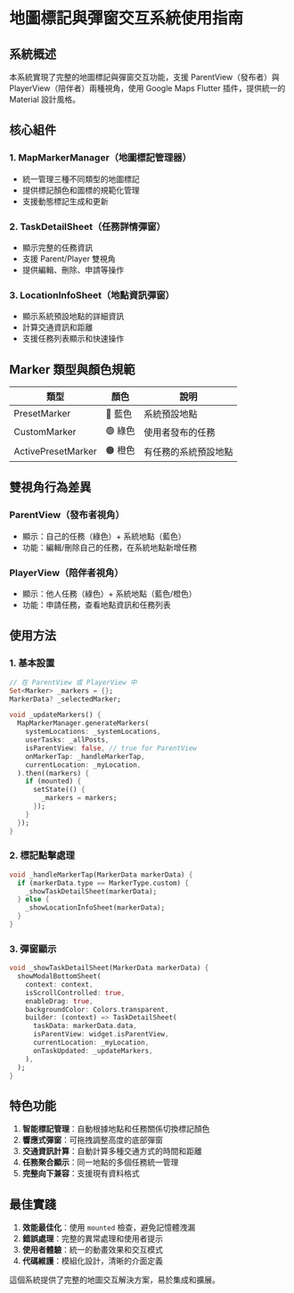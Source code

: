 # 地圖標記與彈窗交互系統使用指南

## 系統概述

本系統實現了完整的地圖標記與彈窗交互功能，支援 ParentView（發布者）與 PlayerView（陪伴者）兩種視角，使用 Google Maps Flutter 插件，提供統一的 Material 設計風格。

## 核心組件

### 1. MapMarkerManager（地圖標記管理器）

- 統一管理三種不同類型的地圖標記
- 提供標記顏色和圖標的規範化管理
- 支援動態標記生成和更新

### 2. TaskDetailSheet（任務詳情彈窗）

- 顯示完整的任務資訊
- 支援 Parent/Player 雙視角
- 提供編輯、刪除、申請等操作

### 3. LocationInfoSheet（地點資訊彈窗）

- 顯示系統預設地點的詳細資訊
- 計算交通資訊和距離
- 支援任務列表顯示和快速操作

## Marker 類型與顏色規範

| 類型               | 顏色    | 說明                 |
| ------------------ | ------- | -------------------- |
| PresetMarker       | 🔵 藍色 | 系統預設地點         |
| CustomMarker       | 🟢 綠色 | 使用者發布的任務     |
| ActivePresetMarker | 🟠 橙色 | 有任務的系統預設地點 |

## 雙視角行為差異

### ParentView（發布者視角）

- 顯示：自己的任務（綠色）+ 系統地點（藍色）
- 功能：編輯/刪除自己的任務，在系統地點新增任務

### PlayerView（陪伴者視角）

- 顯示：他人任務（綠色）+ 系統地點（藍色/橙色）
- 功能：申請任務，查看地點資訊和任務列表

## 使用方法

### 1. 基本設置

```dart
// 在 ParentView 或 PlayerView 中
Set<Marker> _markers = {};
MarkerData? _selectedMarker;

void _updateMarkers() {
  MapMarkerManager.generateMarkers(
    systemLocations: _systemLocations,
    userTasks: _allPosts,
    isParentView: false, // true for ParentView
    onMarkerTap: _handleMarkerTap,
    currentLocation: _myLocation,
  ).then((markers) {
    if (mounted) {
      setState(() {
        _markers = markers;
      });
    }
  });
}
```

### 2. 標記點擊處理

```dart
void _handleMarkerTap(MarkerData markerData) {
  if (markerData.type == MarkerType.custom) {
    _showTaskDetailSheet(markerData);
  } else {
    _showLocationInfoSheet(markerData);
  }
}
```

### 3. 彈窗顯示

```dart
void _showTaskDetailSheet(MarkerData markerData) {
  showModalBottomSheet(
    context: context,
    isScrollControlled: true,
    enableDrag: true,
    backgroundColor: Colors.transparent,
    builder: (context) => TaskDetailSheet(
      taskData: markerData.data,
      isParentView: widget.isParentView,
      currentLocation: _myLocation,
      onTaskUpdated: _updateMarkers,
    ),
  );
}
```

## 特色功能

1. **智能標記管理**：自動根據地點和任務關係切換標記顏色
2. **響應式彈窗**：可拖拽調整高度的底部彈窗
3. **交通資訊計算**：自動計算多種交通方式的時間和距離
4. **任務聚合顯示**：同一地點的多個任務統一管理
5. **完整向下兼容**：支援現有資料格式

## 最佳實踐

1. **效能最佳化**：使用 `mounted` 檢查，避免記憶體洩漏
2. **錯誤處理**：完整的異常處理和使用者提示
3. **使用者體驗**：統一的動畫效果和交互模式
4. **代碼維護**：模組化設計，清晰的介面定義

這個系統提供了完整的地圖交互解決方案，易於集成和擴展。
